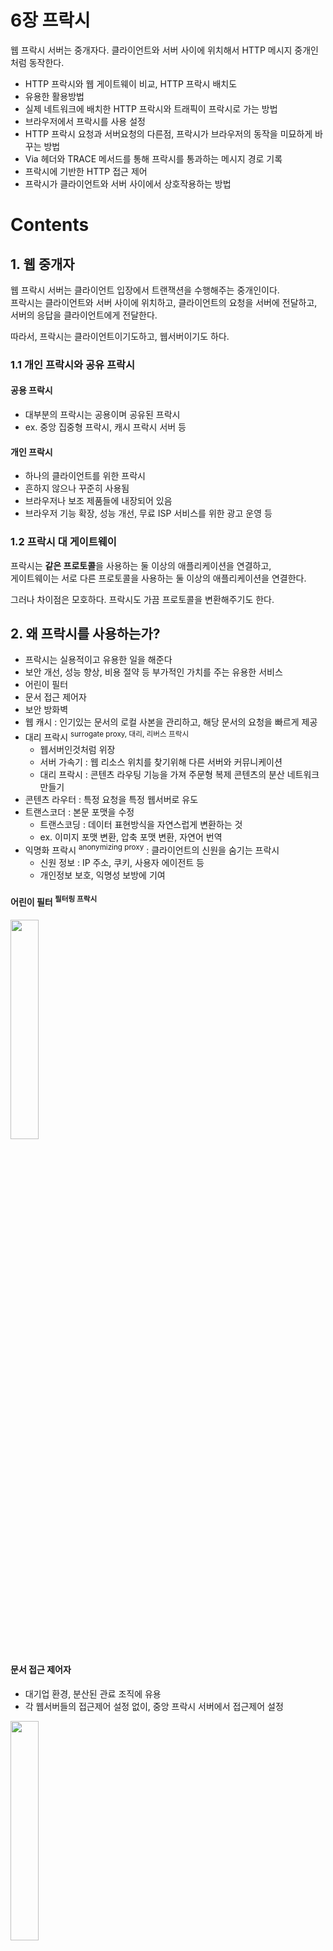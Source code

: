<h1>6장 프락시</h1>

웹 프락시 서버는 중개자다. 클라이언트와 서버 사이에 위치해서 HTTP 메시지 중개인 처럼 동작한다.

- HTTP 프락시와 웹 게이트웨이 비교, HTTP 프락시 배치도
- 유용한 활용방법
- 실제 네트워크에 배치한 HTTP 프락시와 트래픽이 프락시로 가는 방법
- 브라우저에서 프락시를 사용 설정
- HTTP 프락시 요청과 서버요청의 다른점, 프락시가 브라우저의 동작을 미묘하게 바꾸는 방법
- Via 헤더와 TRACE 메서드를 통해 프락시를 통과하는 메시지 경로 기록
- 프락시에 기반한 HTTP 접근 제어
- 프락시가 클라이언트와 서버 사이에서 상호작용하는 방법

# Contents

## 1. 웹 중개자

웹 프락시 서버는 클라이언트 입장에서 트랜잭션을 수행해주는 중개인이다.  
프락시는 클라이언트와 서버 사이에 위치하고, 클라이언트의 요청을 서버에 전달하고, 서버의 응답을 클라이언트에게 전달한다.

따라서, 프락시는 클라이언트이기도하고, 웹서버이기도 하다.

### 1.1 개인 프락시와 공유 프락시

#### 공용 프락시

- 대부분의 프락시는 공용이며 공유된 프락시
- ex. 중앙 집중형 프락시, 캐시 프락시 서버 등

#### 개인 프락시

- 하나의 클라이언트를 위한 프락시
- 흔하지 않으나 꾸준히 사용됨
- 브라우저나 보조 제품들에 내장되어 있음
- 브라우저 기능 확장, 성능 개선, 무료 ISP 서비스를 위한 광고 운영 등

### 1.2 프락시 대 게이트웨이

프락시는 **같은 프로토콜**을 사용하는 둘 이상의 애플리케이션을 연결하고,  
게이트웨이는 서로 다른 프로토콜을 사용하는 둘 이상의 애플리케이션을 연결한다.

그러나 차이점은 모호하다. 프락시도 가끔 프로토콜을 변환해주기도 한다.

## 2. 왜 프락시를 사용하는가?

- 프락시는 실용적이고 유용한 일을 해준다
- 보안 개선, 성능 향상, 비용 절약 등 부가적인 가치를 주는 유용한 서비스
- 어린이 필터
- 문서 접근 제어자
- 보안 방화벽
- 웹 캐시 : 인기있는 문서의 로컬 사본을 관리하고, 해당 문서의 요청을 빠르게 제공
- 대리 프락시 <sup>surrogate proxy, 대리, 리버스 프락시</sup>
    - 웹서버인것처럼 위장
    - 서버 가속기 : 웹 리소스 위치를 찾기위해 다른 서버와 커뮤니케이션
    - 대리 프락시 : 콘텐츠 라우팅 기능을 가져 주문형 복제 콘텐츠의 분산 네트워크 만들기
- 콘텐츠 라우터 : 특정 요청을 특정 웹서버로 유도
- 트랜스코더 : 본문 포맷을 수정
    - 트랜스코딩 : 데이터 표현방식을 자연스럽게 변환하는 것
    - ex. 이미지 포맷 변환, 압축 포맷 변환, 자연어 번역
- 익명화 프락시 <sup>anonymizing proxy</sup> : 클라이언트의 신원을 숨기는 프락시
    - 신원 정보 : IP 주소, 쿠키, 사용자 에이전트 등
    - 개인정보 보호, 익명성 보방에 기여

#### 어린이 필터 <sup>필터링 프락시</sup>

<img src="img_2.png"  width="30%"/>  

#### 문서 접근 제어자

- 대기업 환경, 분산된 관료 조직에 유용
- 각 웹서버들의 접근제어 설정 없이, 중앙 프락시 서버에서 접근제어 설정

<img src="img_4.png"  width="30%"/>  

#### 보안 방화벽

- 네트워크 보안 엔지니어가 보안 강화를 위해 사용
- 프락시 서버가 조직에 들어오고 나가는 응용 프로토콜 통제
- hook 제공

<img src="img_5.png"  width="30%"/>

## 3. 프락시는 어디에 있는가?

### 3.1 프락시 서버 배치

사용 목적에 따라 어디에든 배치가 가능하다.

#### 출구 프락시 <sup>Egress</sup>

- 네트워크 출구에 위치
- LAN 과 더 큰 인터넷 사이를 오가는 트래픽 제어를 위함
- 회사 LAN 밖의 악의적인 해커 공격을 막는 방화벽 역할
- 인터넷 요금 절약, 트래픽 성능 개선
- 학교의 불건전 컨텐츠 필터링 프락시
- ex. 회사, 학교, 도서관, 인터넷 카페 등

#### 접근 프락시 <sup>Ingress</sup>

- ISP 접근 지점에 위치
- 클라이언트의 모든 요청을 종합적으로 처리하기 위함
- 다운로드 속도 개선, 캐시

#### 대리 프락시 <sup>Surrogate, Reverse</sup>

- 웹 서버 바로 앞 위치
- 웹 서버로 향하는 모든 요청 처리
- 필요 시에만 웹서버로 요청 보냄
- 웹 서버에 보안기능 추가, 성능 개선
- 일반적으로 웹서버의 이름과 IP 주소로 스스로를 가장하기 떄문에
    - 클라이언트는 대리 프락시를 웹 서버로 착각하고 모든 요청을 대리 프락시로 보냄

#### 네트워크 교환 프락시 <sup>Network Switching</sup>

- 네트워크 사이의 피어링 교환 지점에 위치
- 캐시를 이요해 인터넷 교차로의 혼잡 완화
- 트래픽 흐름 감시

### 3.2 프락시 계층

<img src="img.png"  width="60%"/>

- 프락시를 계층적 <sup>부모-자식 관계</sup>으로 배치 가능
    - 부모 : 상대적으로 인바운드
    - 자식 : 상대적으로 아웃바운드
- 서버 도착까지 프락시에 프락시를 거쳐 이동

#### 프락시 계층 콘텐츠 라우팅

프락시 계층에서 동적으로 라우팅 가능하다.  
동적 라우팅은 로직은 제품 <sup>설정 파일, 스크립트 언어, 플러그인 등</sup>에 따라 다르게 구현할 수 있다.

- 캐시
    - 프락시는 가까운 캐시서버에 요청을 보내 캐시를 반환하거나 그럴 수 없을 떄만 부모 프락시에 라우팅
- 특정 포맷에 특화된 압축 프락시
    - 특정 파일 포맷에 대한 요청인 경우 특화된 압축 프락시에 보내어 해당 포맷을 압축하여 빠르게 클라이언트에게 반환

#### 동적 라우팅이 필요한 경우

- 부하 균형
    - 현재 부모 프락시의 작업량 수준을 판단하여 부모 프락시에 라우팅
- 지리적 인접성
    - 원 서버의 지역을 담당하는 부모 프락시에 라우팅
- 프로토콜 / 타입 라우팅
    - URI로부터 특별한 자우너의 요청은 특별한 프락시로 라우팅하여 특별한 프로토콜로 처리
- 유료 서비스 가입자
    - 성능을 위해 추가금을 지불했다면, 그에 대응하는 대형 캐시나 압축엔진으로 라우팅

### 3.3 어떻게 프락시가 트래픽을 처리하는가

HTTP 트래픽이 웹서버가 아닌 프락시로 가게 하는 방법

- 클라이언트 수정
    - 브라우저의 자동 프락시 설정
- 네트워크 수정 : 인터셉트 프락시
    - 네트워크 인프라를 가로채서 웹 트래픽을 프락시로 가도록 조정하는 방법
    - 스위칭 장치, 라우팅 장치 필요
- DNS 이름공간 수정 : 대리 프락시 이용
    - DNS 이름 테이블 수동 편집 or 동적 DNS 서버 이용
- 웹 서버 수정 : HTTP 리다이렉션 이용하여 프락시로 리다이렉트

## 4. 클라이언트 프락시 설정

### 4.1 클라이언트 프락시 설정: 수동

### 4.2 클라이언트 프락시 설정 : PAC 파일

### 4.3 클라이언트 프락시 설정 : WPAD

## 5. 프락시 요청의 미묘한 특징들

### 5.1 프락시 URI는 서버 URI와 다르다

### 5.2 가상 호스팅에서 일어나는 같은 문제

### 5.3 인터셉트 프락시는 부분 URI를 받는다

### 5.4 프락시는 프락시 요청과 서버 요청을 모두 다룰 수 있다

### 5.5 전송 중 URI 변경

### 5.6 URI 클라이언트 자동확장과 호스트 명 분석 (Hostname Resolution)

### 5.7 프락시 없는 URI 분석 (URI Resolution)

### 5.8 명시적인 프락시를 사용할 떄의 URI 분석

### 5.9 인터셉트 프락시를 이용한 URI 분석

## 6. 메시지 추적

### 6.1 Via 헤더

### 6.2 TRACE 메서드

## 7. 프락시 인증

## 8. 프락시 상호운용성

### 8.1 지원하지 않는 헤더와 메서드 다루기

### 8.2 OPTIONS: 어떤 기능을 지원하는지 알아보기

### 8.3 Allow 헤더

## 9. 추가정보
